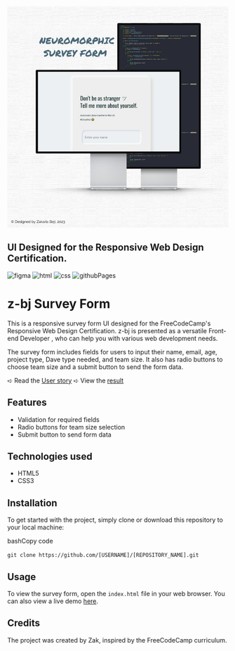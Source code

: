 ![banner](https://github.com/z-bj/Dont-be-a-Stranger/blob/master/neuromorphic-form-banner.jpg)


## UI Designed for the Responsive Web Design Certification.


![figma](https://img.shields.io/badge/Figma-F24E1E.svg?style=for-the-badge&logo=Figma&logoColor=white)
![html](https://img.shields.io/badge/HTML5-E34F26.svg?style=for-the-badge&logo=HTML5&logoColor=white)
![css](https://img.shields.io/badge/CSS3-1572B6.svg?style=for-the-badge&logo=CSS3&logoColor=white)
![githubPages](https://img.shields.io/badge/GitHub%20Pages-222222.svg?style=for-the-badge&logo=GitHub-Pages&logoColor=white)



# z-bj Survey Form

This is a responsive survey form UI designed for the FreeCodeCamp's Responsive Web Design Certification. z-bj is presented as a versatile Front-end Developer   , who can help you with various web development needs.

The survey form includes fields for users to input their name, email, age, project type, Dave type needed, and team size. It also has radio buttons to choose team size and a submit button to send the form data.

➪ Read the [User story](https://github.com/z-bj/Dont-be-a-Stranger/blob/master/User_story.md)
➪ View the [result](https://z-bj.github.io/Dont-be-a-Stranger/)

## Features

-   Validation for required fields
-   Radio buttons for team size selection
-   Submit button to send form data

## Technologies used

-   HTML5
-   CSS3

## Installation

To get started with the project, simply clone or download this repository to your local machine:

bashCopy code

`git clone https://github.com/[USERNAME]/[REPOSITORY_NAME].git`

## Usage

To view the survey form, open the `index.html` file in your web browser. You can also view a live demo [here](https://[username].github.io/%5BREPOSITORY_NAME%5D/).

## Credits

The project was created by Zak, inspired by the FreeCodeCamp curriculum.




